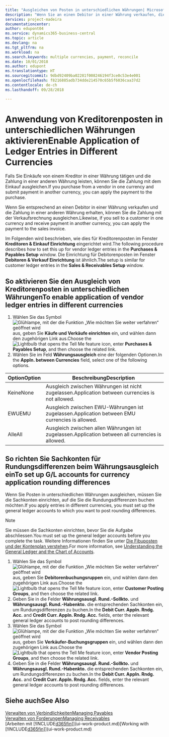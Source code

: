 ```yaml
---
title: "Ausgleichen von Posten in unterschiedlichen Währungen| Microsoft Docs"
description: "Wenn Sie an einen Debitor in einer Währung verkaufen, die Zahlung jedoch in einer anderen Währung erfolgt, kann die Rechnung mit der Zahlung ausgeglichen werden."
services: project-madeira
documentationcenter: 
author: edupont04
ms.service: dynamics365-business-central
ms.topic: article
ms.devlang: na
ms.tgt_pltfrm: na
ms.workload: na
ms.search.keywords: multiple currencies, payment, reconcile
ms.date: 10/01/2018
ms.author: edupont
ms.translationtype: HT
ms.sourcegitcommit: 9dbd92409ba02281f008246194f3ce0c53e4e001
ms.openlocfilehash: f8216885adb734dde214570c65b5f6036caa37d2
ms.contentlocale: de-ch
ms.lasthandoff: 09/28/2018

---
```

# <a name="enable-application-of-ledger-entries-in-different-currencies"></a><span data-ttu-id="aaf18-103">Anwendung von Kreditorenposten in unterschiedlichen Währungen aktivieren</span><span class="sxs-lookup"><span data-stu-id="aaf18-103">Enable Application of Ledger Entries in Different Currencies</span></span>
<span data-ttu-id="aaf18-104">Falls Sie Einkäufe von einem Kreditor in einer Währung tätigen und die Zahlung in einer anderen Währung leisten, können Sie die Zahlung mit dem Einkauf ausgleichen.</span><span class="sxs-lookup"><span data-stu-id="aaf18-104">If you purchase from a vendor in one currency and submit payment in another currency, you can apply the payment to the purchase.</span></span>

<span data-ttu-id="aaf18-105">Wenn Sie entsprechend an einen Debitor in einer Währung verkaufen und die Zahlung in einer anderen Währung erhalten, können Sie die Zahlung mit der Verkaufsrechnung ausgleichen.</span><span class="sxs-lookup"><span data-stu-id="aaf18-105">Likewise, if you sell to a customer in one currency and receive payment in another currency, you can apply the payment to the sales invoice.</span></span>

<span data-ttu-id="aaf18-106">Im Folgenden wird beschrieben, wie dies für Kreditorenposten im Fenster **Kreditoren & Einkauf Einrichtung** eingerichtet wird.</span><span class="sxs-lookup"><span data-stu-id="aaf18-106">The following procedure describes how to set this up for vendor ledger entries in the **Purchases & Payables Setup** window.</span></span> <span data-ttu-id="aaf18-107">Die Einrichtung für Debitorenposten im Fenster **Debitoren & Verkauf Einrichtung** ist ähnlich.</span><span class="sxs-lookup"><span data-stu-id="aaf18-107">The setup is similar for customer ledger entries in the **Sales & Receivables Setup** window.</span></span>

## <a name="to-enable-application-of-vendor-ledger-entries-in-different-currencies"></a><span data-ttu-id="aaf18-108">So aktivieren Sie den Ausgleich von Kreditorenposten in unterschiedlichen Währungen</span><span class="sxs-lookup"><span data-stu-id="aaf18-108">To enable application of vendor ledger entries in different currencies</span></span>
1. <span data-ttu-id="aaf18-109">Wählen Sie das Symbol ![Glühlampe, mit der die Funktion „Wie möchten Sie weiter verfahren“ geöffnet wird](media/ui-search/search_small.png "Wie möchten Sie weiter verfahren?") aus, geben Sie **Käufe und Verkäufe einrichten** ein, und wählen dann den zugehörigen Link aus.</span><span class="sxs-lookup"><span data-stu-id="aaf18-109">Choose the ![Lightbulb that opens the Tell Me feature](media/ui-search/search_small.png "Tell me what you want to do") icon, enter **Purchases & Payables Setup**, and then choose the related link.</span></span>
2. <span data-ttu-id="aaf18-110">Wählen Sie im Feld **Währungsausgleich** eine der folgenden Optionen.</span><span class="sxs-lookup"><span data-stu-id="aaf18-110">In the **Appln. between Currencies** field, select one of the following options.</span></span>

| <span data-ttu-id="aaf18-111">Option</span><span class="sxs-lookup"><span data-stu-id="aaf18-111">Option</span></span> | <span data-ttu-id="aaf18-112">Beschreibung</span><span class="sxs-lookup"><span data-stu-id="aaf18-112">Description</span></span> |
| --- | --- |
| <span data-ttu-id="aaf18-113">Keine</span><span class="sxs-lookup"><span data-stu-id="aaf18-113">None</span></span> |<span data-ttu-id="aaf18-114">Ausgleich zwischen Währungen ist nicht zugelassen.</span><span class="sxs-lookup"><span data-stu-id="aaf18-114">Application between currencies is not allowed.</span></span> |
| <span data-ttu-id="aaf18-115">EWU</span><span class="sxs-lookup"><span data-stu-id="aaf18-115">EMU</span></span> |<span data-ttu-id="aaf18-116">Ausgleich zwischen EWU-Währungen ist zugelassen.</span><span class="sxs-lookup"><span data-stu-id="aaf18-116">Application between EMU currencies is allowed.</span></span> |
| <span data-ttu-id="aaf18-117">Alle</span><span class="sxs-lookup"><span data-stu-id="aaf18-117">All</span></span> |<span data-ttu-id="aaf18-118">Ausgleich zwischen allen Währungen ist zugelassen.</span><span class="sxs-lookup"><span data-stu-id="aaf18-118">Application between all currencies is allowed.</span></span> |

## <a name="to-set-up-gl-accounts-for-currency-application-rounding-differences"></a><span data-ttu-id="aaf18-119">So richten Sie Sachkonten für Rundungsdifferenzen beim Währungsausgleich ein</span><span class="sxs-lookup"><span data-stu-id="aaf18-119">To set up G/L accounts for currency application rounding differences</span></span>  
<span data-ttu-id="aaf18-120">Wenn Sie Posten in unterschiedlichen Währungen ausgleichen, müssen Sie die Sachkonten einrichten, auf die Sie die Rundungsdifferenzen buchen möchten.</span><span class="sxs-lookup"><span data-stu-id="aaf18-120">If you apply entries in different currencies, you must set up the general ledger accounts to which you want to post rounding differences.</span></span>  

> [!NOTE]  
>  <span data-ttu-id="aaf18-121">Sie müssen die Sachkonten einrichten, bevor Sie die Aufgabe abschliessen.</span><span class="sxs-lookup"><span data-stu-id="aaf18-121">You must set up the general ledger accounts before you complete the task.</span></span> <span data-ttu-id="aaf18-122">Weitere Informationen finden Sie unter [Die Fibuposten und der Kontenplan verstehen](finance-general-ledger.md).</span><span class="sxs-lookup"><span data-stu-id="aaf18-122">For more information, see [Understanding the General Ledger and the Chart of Accounts](finance-general-ledger.md).</span></span>

1. <span data-ttu-id="aaf18-123">Wählen Sie das Symbol ![Glühlampe, mit der die Funktion „Wie möchten Sie weiter verfahren“ geöffnet wird](media/ui-search/search_small.png "Wie möchten Sie weiter verfahren?") aus, geben Sie **Debitorenbuchungsruppen** ein, und wählen dann den zugehörigen Link aus.</span><span class="sxs-lookup"><span data-stu-id="aaf18-123">Choose the ![Lightbulb that opens the Tell Me feature](media/ui-search/search_small.png "Tell me what you want to do") icon, enter **Customer Posting Groups**, and then choose the related link.</span></span>  
2. <span data-ttu-id="aaf18-124">Geben Sie in die Felder **Währungsausgl. Rund.-Sollkto.** und **Währungsausgl. Rund.-Habenkto.** die entsprechenden Sachkonten ein, um Rundungsdifferenzen zu buchen.</span><span class="sxs-lookup"><span data-stu-id="aaf18-124">In the **Debit Curr. Appln. Rndg. Acc.** and **Credit Curr. Appln. Rndg. Acc.** fields, enter the relevant general ledger accounts to post rounding differences.</span></span>  
3. <span data-ttu-id="aaf18-125">Wählen Sie das Symbol ![Glühlampe, mit der die Funktion „Wie möchten Sie weiter verfahren“ geöffnet wird](media/ui-search/search_small.png "Wie möchten Sie weiter verfahren?") aus, geben Sie **Verkäufer-Buchungsgruppen** ein, und wählen dann den zugehörigen Link aus.</span><span class="sxs-lookup"><span data-stu-id="aaf18-125">Choose the ![Lightbulb that opens the Tell Me feature](media/ui-search/search_small.png "Tell me what you want to do") icon, enter **Vendor Posting Groups**, and then choose the related link.</span></span>  
4. <span data-ttu-id="aaf18-126">Geben Sie in die Felder **Währungsausgl. Rund.-Sollkto.** und **Währungsausgl. Rund.-Habenkto.** die entsprechenden Sachkonten ein, um Rundungsdifferenzen zu buchen.</span><span class="sxs-lookup"><span data-stu-id="aaf18-126">In the **Debit Curr. Appln. Rndg. Acc.** and **Credit Curr. Appln. Rndg. Acc.** fields, enter the relevant general ledger accounts to post rounding differences.</span></span>  

## <a name="see-also"></a><span data-ttu-id="aaf18-127">Siehe auch</span><span class="sxs-lookup"><span data-stu-id="aaf18-127">See Also</span></span>
[<span data-ttu-id="aaf18-128">Verwalten von Verbindlichkeiten</span><span class="sxs-lookup"><span data-stu-id="aaf18-128">Managing Payables</span></span>](payables-manage-payables.md)  
[<span data-ttu-id="aaf18-129">Verwalten von Forderungen</span><span class="sxs-lookup"><span data-stu-id="aaf18-129">Managing Receivables</span></span>](receivables-manage-receivables.md)  
<span data-ttu-id="aaf18-130">[Arbeiten mit [!INCLUDE[d365fin](includes/d365fin_md.md)]](ui-work-product.md)</span><span class="sxs-lookup"><span data-stu-id="aaf18-130">[Working with [!INCLUDE[d365fin](includes/d365fin_md.md)]](ui-work-product.md)</span></span>

